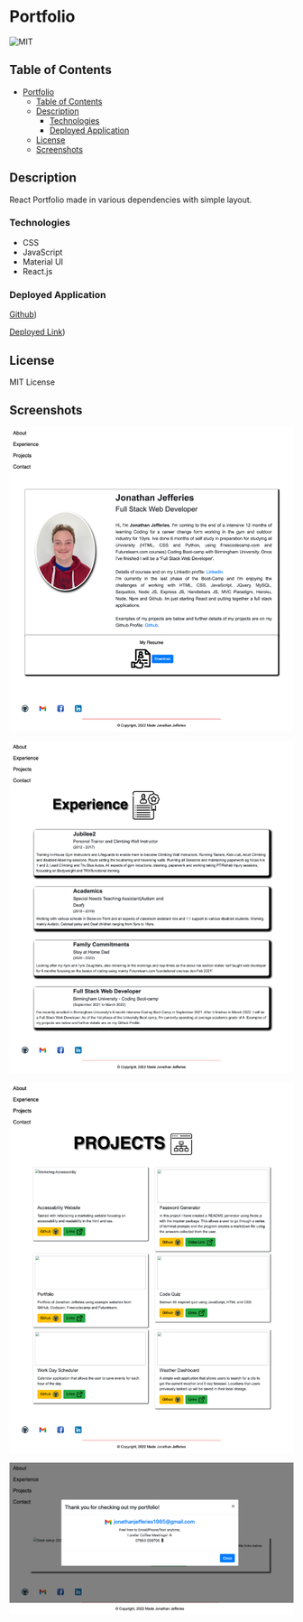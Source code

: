 # Portfolio

![MIT](https://img.shields.io/static/v1?label=MIT&message=License&color=blueviolet)

## Table of Contents

- [Portfolio](#portfolio)
  - [Table of Contents](#table-of-contents)
  - [Description](#description)
    - [Technologies](#technologies)
    - [Deployed Application](#deployed-application)
  - [License](#license)
  - [Screenshots](#screenshots)

## Description

React Portfolio made in various dependencies with simple layout.

### Technologies

- CSS
- JavaScript
- Material UI
- React.js

### Deployed Application

[Github](https://github.com/jj77847/react-ideas-2/))

[Deployed Link](https://jj77847.github.io/react-ideas-2/))

## License

MIT License

## Screenshots

![About Page](images/../src/images/aboutme-screenshot.png)

![Experience Page](images/../src/images/experince-screenshot.png)

![Projects Page](images/../src/images/projects-screenshot.png)

![Contact Page](images/../src/images/contact-screenshot.png)
